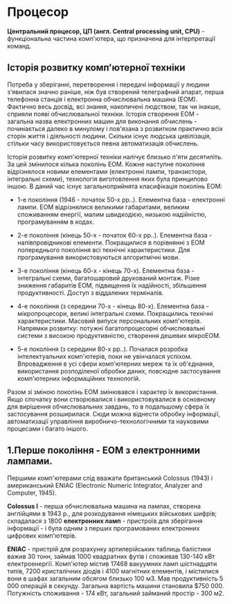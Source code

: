 # Процесор 
**Центральний процесор, ЦП (англ. Central processing unit, CPU)**  - функціональна частина комп'ютера, що призначена для інтерпретації команд. 

## Історія розвитку комп'ютерної техніки

Потреба у зберіганні, перетворення і передачі інформації у людини з'явилася значно раніше, ніж був створений телеграфний апарат, перша телефонна станція і електронна обчислювальна машина (ЕОМ). Фактично весь досвід, всі знання, накопичені людством, так чи інакше, сприяли появі обчислювальної техніки. Історія створення ЕОМ - загальна назва електронних машин для виконання обчислень -  починається далеко в минулому і пов'язана з розвитком практично всіх сторін життя і діяльності людини. Скільки існує людська цивілізація, стільки часу використовується певна автоматизація обчислень.

Історія розвитку комп'ютерної техніки налічує близько п'яти десятиліть. За цей змінилося кілька поколінь ЕОМ. Кожне наступне покоління відрізнялося новими елементами (електронні лампи, транзистори, інтегральні схеми), технологія виготовлення яких була принципово іншою. В даний час існує загальноприйнята класифікація поколінь ЕОМ:

- 1-е покоління (1946 - початок 50-х рр..). Елементна база - електронні лампи. ЕОМ відрізнялися великими габаритами, великим споживанням енергії, малим швидкодією, низькою надійністю, програмуванням в кодах.

- 2-е покоління (кінець 50-х - початок 60-х рр..). Елементна база - напівпровідникові елементи. Покращилися в порівнянні з ЕОМ попереднього покоління всі технічні характеристики. Для програмування використовуються алгоритмічні мови.

- 3-е покоління (кінець 60-х - кінець 70-х). Елементна база - інтегральні схеми, багатошаровий друкований монтаж. Різке зниження габаритів ЕОМ, підвищення їх надійності, збільшення продуктивності. Доступ з віддалених терміналів.

- 4-е покоління (з середини 70-х - кінець 80-х). Елементна база - мікропроцесори, великі інтегральні схеми. Покращились технічні характеристики. Масовий випуск персональних комп'ютерів. Напрямки розвитку: потужні багатопроцесорні обчислювальні системи з високою продуктивністю, створення дешевих мікроЕОМ.

- 5-е покоління (з середини 80-х рр..). Почалася розробка інтелектуальних комп'ютерів, поки не увінчалася успіхом. Впровадження в усі сфери комп'ютерних мереж та їх об'єднання, використання розподіленої обробки даних, повсюдне застосування комп'ютерних інформаційних технологій.

Разом зі зміною поколінь ЕОМ змінювався і характер їх використання. Якщо спочатку вони створювалися і використовувалися в основному для вирішення обчислювальних завдань, то в подальшому сфера їх застосування розширилася. Сюди можна віднести обробку інформації, автоматизації управління виробничо-технологічними та науковими процесами і багато іншого.
## 1.Перше покоління - ЕОМ з електронними лампами.
Першими комп'ютерами слід вважати британський Colossus (1943) і американський ENIAC (Electronic Numeric Integrator, Analyzer and Computer, 1945).

**Colossus I** - перша обчислювальна машина на лампах, створена англійцями в 1943 р., для розкодування німецьких військових шифрів; складалася з 1800 **електронних ламп** - пристроїв для зберігання інформації -  і була одним з перших програмованих електронних цифрових комп'ютерів.

**ENIAC** - пристрій для розрахунку артилерійських таблиць балістики важив 30 тонн, займав 1000 квадратних футів і споживав 130-140 кВт електроенергії. Комп'ютер містив 17468 вакуумних ламп шістнадцяти типів, 7200 кристалічних діодів і 4100 магнітних елементів, і містилися вони в шафах загальним обсягом близько 100 м3. Мав продуктивність 5 000 операцій в секунду. Загальна вартість машини становила $750 000. Потужність споживання - 174 кВт, загальний займаний простір - 300 м2.
